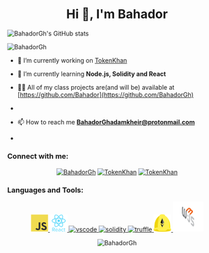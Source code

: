 <h1 align="center">Hi 👋, I'm Bahador</h1>

![BahadorGh's GitHub stats](https://github-readme-stats.vercel.app/api?username=BahadorGh&hide=prs&show_icons=true&theme=omni)
<p align="left"> <img src="https://komarev.com/ghpvc/?username=BahadorGh&label=Profile%20views&color=0e75b6&style=flat" alt="BahadorGh" /> </p>

- 🔭 I’m currently working on [TokenKhan](https://TokenKhan.com/)

- 🌱 I’m currently learning **Node.js, Solidity and React**

- 👨‍💻 All of my class projects are(and will be) available at [https://github.com/Bahador](https://github.com/BahadorGh)
- 
- 📫 How to reach me **BahadorGhadamkheir@protonmail.com**
- 

<h3 align="left">Connect with me:</h3>
<p align="center">
<a href="https://twitter.com/bghad1" target="blank"><img align="center" src="https://raw.githubusercontent.com/rahuldkjain/github-profile-readme-generator/master/src/images/icons/Social/twitter.svg" alt="BahadorGh" height="30" width="40" /></a>
<a href="https://youtube.com/tokenkhan" target="blank"><img align="center" src="https://raw.githubusercontent.com/rahuldkjain/github-profile-readme-generator/master/src/images/icons/Social/youtube.svg" alt="TokenKhan" height="30" width="40" /></a>
<a href="https://instagram.com/@tokenkhaan" target="blank"><img align="center" src="https://raw.githubusercontent.com/rahuldkjain/github-profile-readme-generator/master/src/images/icons/Social/instagram.svg" alt="TokenKhan" height="30" width="40" /></a>

</p>

<h3 align="left">Languages and Tools:</h3>
<p align="center">
<a href="https://developer.mozilla.org/en-US/docs/Web/JavaScript" target="_blank" rel="noreferrer"> <img src="https://raw.githubusercontent.com/devicons/devicon/master/icons/javascript/javascript-original.svg" alt="javascript" width="40" height="40"/> </a>
<a href="https://reactjs.org/" target="_blank" rel="noreferrer"> <img src="https://raw.githubusercontent.com/devicons/devicon/master/icons/react/react-original-wordmark.svg" alt="react" width="40" height="40"/> </a>
<a href="https://code.visualstudio.com/" target="_blank" rel="noreferrer"> <img src="https://cdn.jsdelivr.net/gh/devicons/devicon/icons/vscode/vscode-original.svg" alt="vscode" width="40" height="40"/> </a>
<a href="https://docs.soliditylang.org/" target="_blank" rel="noreferrer"> <img src="https://cdn.jsdelivr.net/gh/devicons/devicon/icons/solidity/solidity-plain.svg" alt="solidity" width="40" height="40"/> </a>
<a href="https://trufflesuite.com/" target="_blank" rel="noreferrer"> <img src="https://trufflesuite.com/img/truffle-logomark.svg" alt="truffle" width="40" height="40"/> </a>
<a href="https://hardhat.org/" target="_blank" rel="noreferrer"> <img src="hardhat.svg" alt="hardhat" width="40" height="40"/> </a> 
<a href="https://readthedocs.org/projects/web3js/" target="_blank" rel="noreferrer"> <img src="web3js.svg" alt="Web3.js" width="70" height="70"/> </a> 

</p>

<p align="center"><img src="https://github-readme-stats.vercel.app/api/top-langs?username=BahadorGh&show_icons=true&locale=en&layout=compact&hide=typescript,shell" alt="BahadorGh" /></p>
